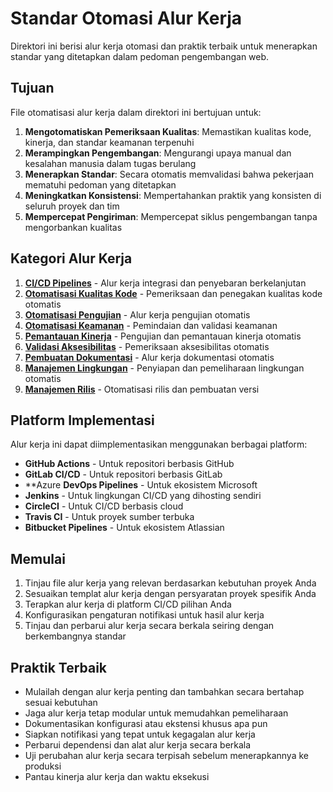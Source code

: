 # Standar Otomasi Alur Kerja 

Direktori ini berisi alur kerja otomasi dan praktik terbaik untuk menerapkan standar yang ditetapkan dalam pedoman pengembangan web. 

## Tujuan 

File otomatisasi alur kerja dalam direktori ini bertujuan untuk: 

1. **Mengotomatiskan Pemeriksaan Kualitas**: Memastikan kualitas kode, kinerja, dan standar keamanan terpenuhi 
2. **Merampingkan Pengembangan**: Mengurangi upaya manual dan kesalahan manusia dalam tugas berulang 
3. **Menerapkan Standar**: Secara otomatis memvalidasi bahwa pekerjaan mematuhi pedoman yang ditetapkan 
4. **Meningkatkan Konsistensi**: Mempertahankan praktik yang konsisten di seluruh proyek dan tim 
5. **Mempercepat Pengiriman**: Mempercepat siklus pengembangan tanpa mengorbankan kualitas 

## Kategori Alur Kerja 

1. [**CI/CD Pipelines**](ci-cd-pipelines.md) - Alur kerja integrasi dan penyebaran berkelanjutan 
2. [**Otomatisasi Kualitas Kode**](code-quality-automation.md) - Pemeriksaan dan penegakan kualitas kode otomatis 
3. [**Otomatisasi Pengujian**](testing-automation.md) - Alur kerja pengujian otomatis 
4. [**Otomatisasi Keamanan**](security-automation.md) - Pemindaian dan validasi keamanan 
5. [**Pemantauan Kinerja**](performance-monitoring.md) - Pengujian dan pemantauan kinerja otomatis 
6. [**Validasi Aksesibilitas**](accessibility-validation.md) - Pemeriksaan aksesibilitas otomatis 
7. [**Pembuatan Dokumentasi**](documentation-generation.md) - Alur kerja dokumentasi otomatis 
8. [**Manajemen Lingkungan**](environment-management.md) - Penyiapan dan pemeliharaan lingkungan otomatis 
9. [**Manajemen Rilis**](release-management.md) - Otomatisasi rilis dan pembuatan versi 

## Platform Implementasi 

Alur kerja ini dapat diimplementasikan menggunakan berbagai platform: 

- **GitHub Actions** - Untuk repositori berbasis GitHub 
- **GitLab CI/CD** - Untuk repositori berbasis GitLab 
- **Azure **DevOps Pipelines** - Untuk ekosistem Microsoft 
- **Jenkins** - Untuk lingkungan CI/CD yang dihosting sendiri 
- **CircleCI** - Untuk CI/CD berbasis cloud 
- **Travis CI** - Untuk proyek sumber terbuka 
- **Bitbucket Pipelines** - Untuk ekosistem Atlassian 

## Memulai 

1. Tinjau file alur kerja yang relevan berdasarkan kebutuhan proyek Anda 
2. Sesuaikan templat alur kerja dengan persyaratan proyek spesifik Anda 
3. Terapkan alur kerja di platform CI/CD pilihan Anda 
4. Konfigurasikan pengaturan notifikasi untuk hasil alur kerja 
5. Tinjau dan perbarui alur kerja secara berkala seiring dengan berkembangnya standar 

## Praktik Terbaik 

- Mulailah dengan alur kerja penting dan tambahkan secara bertahap sesuai kebutuhan 
- Jaga alur kerja tetap modular untuk memudahkan pemeliharaan 
- Dokumentasikan konfigurasi atau ekstensi khusus apa pun 
- Siapkan notifikasi yang tepat untuk kegagalan alur kerja 
- Perbarui dependensi dan alat alur kerja secara berkala 
- Uji perubahan alur kerja secara terpisah sebelum menerapkannya ke produksi 
- Pantau kinerja alur kerja dan waktu eksekusi 